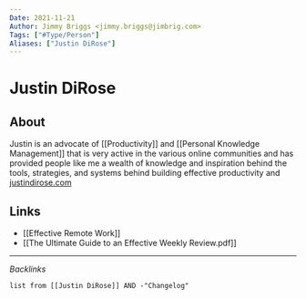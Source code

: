 ```yaml
---
Date: 2021-11-21
Author: Jimmy Briggs <jimmy.briggs@jimbrig.com>
Tags: ["#Type/Person"]
Aliases: ["Justin DiRose"]
---
```


# Justin DiRose

## About

Justin is an advocate of [[Productivity]] and [[Personal Knowledge Management]] that is very active in the various online communities and has provided people like me a wealth of knowledge and inspiration behind the tools, strategies, and systems behind building effective productivity and [justindirose.com](https://justindirose.com/)

## Links

- [[Effective Remote Work]]
- [[The Ultimate Guide to an Effective Weekly Review.pdf]]

***

*Backlinks*

```dataview
list from [[Justin DiRose]] AND -"Changelog"
```

